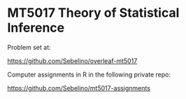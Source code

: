 # MT5017 Theory of Statistical Inference

Problem set at:

https://github.com/Sebelino/overleaf-mt5017

Computer assignments in R in the following private repo:

https://github.com/Sebelino/mt5017-assignments
